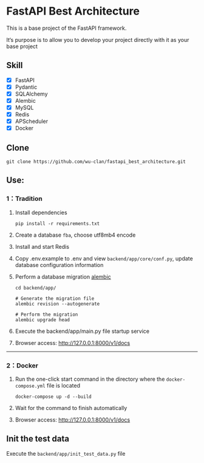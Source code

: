 # FastAPI Best Architecture

This is a base project of the FastAPI framework.

It‘s purpose is to allow you to develop your project directly with it
as your base project

## Skill

- [x] FastAPI
- [x] Pydantic
- [x] SQLAlchemy
- [x] Alembic
- [x] MySQL
- [x] Redis
- [x] APScheduler
- [x] Docker

## Clone

```shell
git clone https://github.com/wu-clan/fastapi_best_architecture.git
```

## Use:

### 1：Tradition

1. Install dependencies
    ```shell
    pip install -r requirements.txt
    ```

2. Create a database `fba`, choose utf8mb4 encode
3. Install and start Redis
4. Copy .env.example to .env and view `backend/app/core/conf.py`, update database configuration information
5. Perform a database migration [alembic](https://alembic.sqlalchemy.org/en/latest/tutorial.html)
    ```shell
    cd backend/app/
    
    # Generate the migration file
    alembic revision --autogenerate
    
    # Perform the migration
    alembic upgrade head
    ```
6. Execute the backend/app/main.py file startup service
7. Browser access: http://127.0.0.1:8000/v1/docs

---

### 2：Docker

1. Run the one-click start command in the directory where the `docker-compose.yml` file is located

    ```shell
    docker-compose up -d --build
    ```
2. Wait for the command to finish automatically

3. Browser access: http://127.0.0.1:8000/v1/docs

## Init the test data

Execute the `backend/app/init_test_data.py` file

